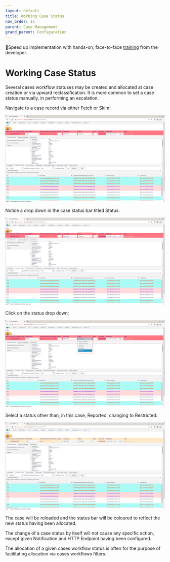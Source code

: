```yaml
---
layout: default
title: Working Case Status
nav_order: 15
parent: Case Management
grand_parent: Configuration
---
```


🚀Speed up implementation with hands-on, face-to-face [training](https://www.jube.io/jube-training) from the developer.

# Working Case Status
Several cases workflow statuses may be created and allocated at case creation or via upward reclassification.  It is more common to set a case status manually,  in performing an escalation.

Navigate to a case record via either Fetch or Skim:

![Image](CaseToChangeStatus.png)

Notice a drop down in the case status bar titled Status:

![Image](LocationOfStatus.png)

Click on the status drop down:

![Image](DropDownForStatus.png)

Select a status other than, in this case, Reported, changing to Restricted:

![Image](UpdatedStatusCode.png)

The case will be reloaded and the status bar will be coloured to reflect the new status having been allocated.

The change of a case status by itself will not cause any specific action, except given Notification and HTTP Endpoint having been configured.

The allocation of a given cases workflow status is often for the purpose of facilitating allocation via cases workflows filters.
